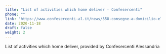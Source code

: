 ```yaml
---
title: "List of activities which home deliver - Confesercenti"
phone: ""
link: "https://www.confesercenti-al.it/news/358-consegne-a-domicilio-elenco-delle-attivit%C3%A0-di-alessandria-e-provincia-aggiornato.html"
date: 2020-11-18
draft: false
weight: 2
---
```


List of activities which home deliver, provided by Confesercenti Alessandria
